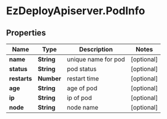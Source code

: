 # EzDeployApiserver.PodInfo

## Properties
Name | Type | Description | Notes
------------ | ------------- | ------------- | -------------
**name** | **String** | unique name for pod | [optional] 
**status** | **String** | pod status | [optional] 
**restarts** | **Number** | restart time | [optional] 
**age** | **String** | age of pod | [optional] 
**ip** | **String** | ip of pod | [optional] 
**node** | **String** | node name | [optional] 


